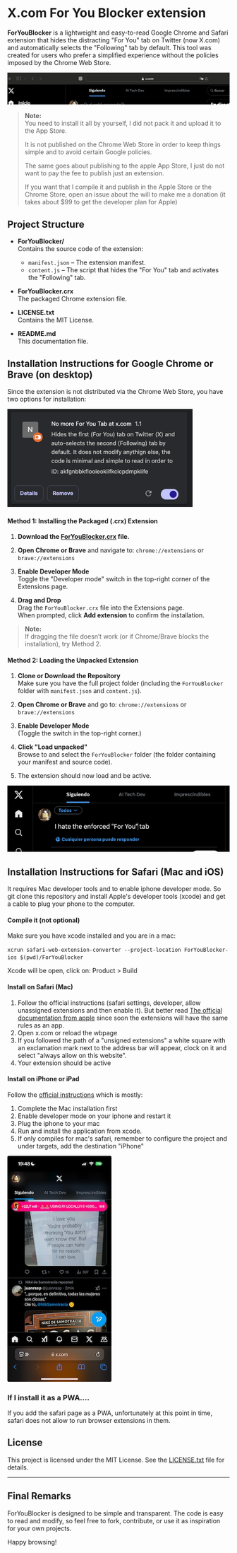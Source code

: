 # X.com For You Blocker extension

**ForYouBlocker** is a lightweight and easy-to-read Google Chrome and Safari
extension that hides the distracting "For You" tab on Twitter (now X.com) and
automatically selects the "Following" tab by default. This tool was created for
users who prefer a simplified experience without the policies imposed by the
Chrome Web Store.

![Screenshot1 of the X page without the damn tab](imgs/Screenshot1.png)

> **Note:**\
> You need to install it all by yourself, I did not pack it and upload it to the
> App Store.
>
> It is not published on the Chrome Web Store in order to keep things simple and
> to avoid certain Google policies.
>
> The same goes about publishing to the apple App Store, I just do not want to
> pay the fee to publish just an extension.
>
> If you want that I compile it and publish in the Apple Store or the Chrome
> Store, open an issue about the will to make me a donation (it takes about $99
> to get the developer plan for Apple)

## Project Structure

- **ForYouBlocker/**\
  Contains the source code of the extension:
  - `manifest.json` – The extension manifest.
  - `content.js` – The script that hides the "For You" tab and activates the
    "Following" tab.

- **ForYouBlocker.crx**\
  The packaged Chrome extension file.

- **LICENSE.txt**\
  Contains the MIT License.

- **README.md**\
  This documentation file.

## Installation Instructions for Google Chrome or Brave (on desktop)

Since the extension is not distributed via the Chrome Web Store, you have two
options for installation:

![Screenshot2 of the extensions page with the extension loaded](imgs/Screenshot2.png)

#### Method 1: Installing the Packaged (.crx) Extension

1. **Download the [ForYouBlocker.crx](ForYouBlocker.crx) file.**

2. **Open Chrome or Brave** and navigate to: `chrome://extensions` or
   `brave://extensions`

3. **Enable Developer Mode**\
   Toggle the "Developer mode" switch in the top-right corner of the Extensions
   page.

4. **Drag and Drop**\
   Drag the `ForYouBlocker.crx` file into the Extensions page.\
   When prompted, click **Add extension** to confirm the installation.

> **Note:**\
> If dragging the file doesn’t work (or if Chrome/Brave blocks the
> installation), try Method 2.

#### Method 2: Loading the Unpacked Extension

1. **Clone or Download the Repository**\
   Make sure you have the full project folder (including the `ForYouBlocker`
   folder with `manifest.json` and `content.js`).

2. **Open Chrome or Brave** and go to: `chrome://extensions` or
   `brave://extensions`

3. **Enable Developer Mode**\
   (Toggle the switch in the top-right corner.)

4. **Click "Load unpacked"**\
   Browse to and select the `ForYouBlocker` folder (the folder containing your
   manifest and source code).

5. The extension should now load and be active.

![Screenshot3 of the X page without the damn tab](imgs/Screenshot3.png)

## Installation Instructions for Safari (Mac and iOS)

It requires Mac developer tools and to enable iphone developer mode. So git
clone this repository and install Apple's developer tools (xcode) and get a
cable to plug your phone to the computer.

#### Compile it (not optional)

Make sure you have xcode installed and you are in a mac:

`xcrun safari-web-extension-converter --project-location ForYouBlocker-ios $(pwd)/ForYouBlocker`

Xcode will be open, click on: Product > Build

#### Install on Safari (Mac)

1. Follow the official instructions (safari settings, developer, allow
   unassigned extensions and then enable it). But better read
   [The official documentation from apple](https://developer.apple.com/documentation/safariservices/running-your-safari-web-extension)
   since soon the extensions will have the same rules as an app.
2. Open x.com or reload the wbpage
3. If you followed the path of a "unsigned extensions" a white square with an
   exclamation mark next to the address bar will appear, clock on it and select
   "always allow on this website".
4. Your extension should be active

#### Install on iPhone or iPad

Follow the
[official instructions](https://developer.apple.com/documentation/safariservices/running-your-safari-web-extension)
which is mostly:

1. Complete the Mac installation first
2. Enable developer mode on your iphone and restart it
3. Plug the iphone to your mac
4. Run and install the application from xcode.
5. If only compiles for mac's safari, remember to configure the project and
   under targets, add the destination "iPhone"

![Screenshot4 of the X page on an iPhone without the damn tab](imgs/Screenshot4.jpeg)

### If I install it as a PWA....

If you add the safari page as a PWA, unfortunately at this point in time, safari
does not allow to run browser extensions in them.

## License

This project is licensed under the MIT License. See the
[LICENSE.txt](LICENSE.txt) file for details.

---

## Final Remarks

ForYouBlocker is designed to be simple and transparent. The code is easy to read
and modify, so feel free to fork, contribute, or use it as inspiration for your
own projects.

Happy browsing!
